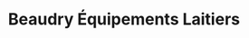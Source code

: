 ---
title: "Beaudry Équipements Laitiers"
url: /saint-leonard-daston/beaudry-equipements-laitiers/
shop: agrarian
---